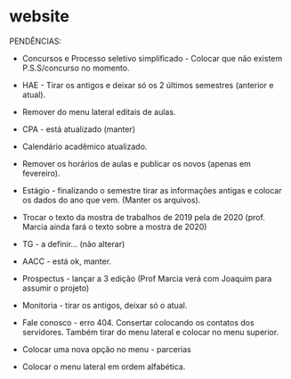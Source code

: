 # website

PENDÊNCIAS:

- Concursos e Processo seletivo simplificado - Colocar que não existem P.S.S/concurso no momento.

- HAE - Tirar os antigos e deixar só os 2 últimos semestres (anterior e atual).

- Remover do menu lateral editais de aulas.

- CPA - está atualizado (manter)

- Calendário acadêmico atualizado.

- Remover os horários de aulas e publicar os novos (apenas em fevereiro).

- Estágio - finalizando o semestre tirar as informações antigas e colocar os dados do ano que vem. (Manter os arquivos).

- Trocar o texto da mostra de trabalhos de 2019 pela de 2020 (prof. Marcia ainda fará o texto sobre a mostra de 2020)

- TG - a definir... (não alterar)

- AACC - está ok, manter.

- Prospectus - lançar a 3 edição (Prof Marcia verá com Joaquim para assumir o projeto)

- Monitoria - tirar os antigos, deixar só o atual.

- Fale conosco - erro 404. Consertar colocando os contatos dos servidores. Também tirar do menu lateral e colocar no menu superior.

- Colocar uma nova opção no menu - parcerias

- Colocar o menu lateral em ordem alfabética.